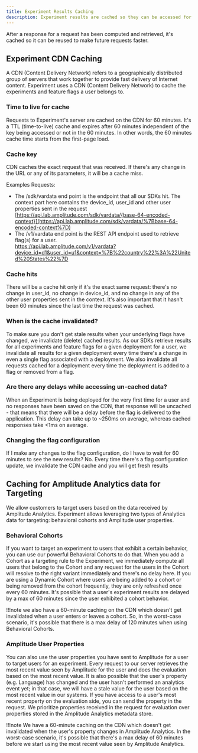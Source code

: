 ```yaml
---
title: Experiment Results Caching
description: Experiment results are cached so they can be accessed for future use faster.
---
```


After a response for a request has been computed and retrieved, it's cached so it can be reused to make future requests faster.

## Experiment CDN Caching

A CDN (Content Delivery Network) refers to a geographically distributed group of servers that work together to provide fast delivery of Internet content. Experiment uses a CDN (Content Delivery Network) to cache the experiments and feature flags a user belongs to.

### Time to live for cache

Requests to Experiment's server are cached on the CDN for 60 minutes. It's a TTL (time-to-live) cache and expires after 60 minutes independent of the key being accessed or not in the 60 minutes. In other words, the 60 minutes cache time starts from the first-page load.

### Cache key

CDN caches the exact request that was received. If there's any change in the URL or any of its parameters, it will be a cache miss.

Examples Requests:

- The /sdk/vardata end point is the endpoint that all our SDKs hit. The context part here contains the device_id, user_id and other user properties sent in the request\
    [https://api.lab.amplitude.com/sdk/vardata/{base-64-encoded-context}](https://api.lab.amplitude.com/sdk/vardata/%7Bbase-64-encoded-context%7D)
- The /v1/vardata end point is the REST API endpoint used to retrieve flag(s) for a user.\
    <https://api.lab.amplitude.com/v1/vardata?device_id=d1&user_id=u1&context=%7B%22country%22%3A%22United%20States%22%7D>

### Cache hits

There will be a cache hit only if it's the exact same request: there's no change in user_id, no change in device_id, and no change in any of the other user properties sent in the context. It's also important that it hasn't been 60 minutes since the last time the request was cached.

### When is the cache invalidated?

To make sure you don't get stale results when your underlying flags have changed, we invalidate (delete) cached results. As our SDKs retrieve results for all experiments and feature flags for a given deployment for a user, we invalidate all results for a given deployment every time there's a change in even a single flag associated with a deployment. We also invalidate all requests cached for a deployment every time the deployment is added to a flag or removed from a flag.

### Are there any delays while accessing un-cached data?

When an Experiment is being deployed for the very first time for a user and no responses have been saved on the CDN, that response will be uncached - that means that there will be a delay before the flag is delivered to the application. This delay can take up to ~250ms on average, whereas cached responses take <1ms on average.


### Changing the flag configuration

If I make any changes to the flag configuration, do I have to wait for 60 minutes to see the new results?
No. Every time there's a flag configuration update, we invalidate the CDN cache and you will get fresh results

## Caching for Amplitude Analytics data for Targeting

We allow customers to target users based on the data received by Amplitude Analytics. Experiment allows leveraging two types of Analytics data for targeting: behavioral cohorts and Amplitude user properties.

### Behavioral Cohorts

If you want to target an experiment to users that exhibit a certain behavior, you can use our powerful Behavioral Cohorts to do that. When you add a Cohort as a targeting rule to the Experiment, we immediately compute all users that belong to the Cohort and any request for the users in the Cohort will resolve to the right variant immediately and there's no delay here. If you are using a Dynamic Cohort where users are being added to a cohort or being removed from the cohort frequently, they are only refreshed once every 60 minutes. It's possible that a user's experiment results are delayed by a max of 60 minutes since the user exhibited a cohort behavior.

!!!note
    we also have a 60-minute caching on the CDN which doesn't get invalidated when a user enters or leaves a cohort. So, in the worst-case scenario, it's possible that there is a max delay of 120 minutes when using Behavioral Cohorts.

### Amplitude User Properties

You can also use the user properties you have sent to Amplitude for a user to target users for an experiment. Every request to our server retrieves the most recent value seen by Amplitude for the user and does the evaluation based on the most recent value. It is also possible that the user's property (e.g. Language) has changed and the user hasn't performed an analytics event yet; in that case, we will have a stale value for the user based on the most recent value in our systems. If you have access to a user's most recent property on the evaluation side, you can send the property in the request. We prioritize properties received in the request for evaluation over properties stored in the Amplitude Analytics metadata store.

!!!note
    We have a 60-minute caching on the CDN which doesn't get invalidated when the user's property changes in Amplitude Analytics. In the worst-case scenario, it's possible that there's a max delay of 60 minutes before we start using the most recent value seen by Amplitude Analytics.
